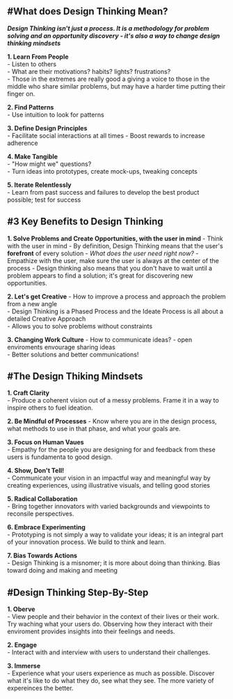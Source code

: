 #What does **Design Thinking** Mean?
---

***Design Thinking isn't just a process. It is a methodology for problem solving and an opportunity discovery - it's also a way to change design thinking mindsets***

  **1. Learn From People**  
      - Listen to others  
      - What are their motivations? habits? lights? frustrations?  
      - Those in the extremes are really good a giving a voice to those in the middle who share similar problems, but may have a harder time putting their finger on.  
  
  
  **2. Find Patterns**  
      -  Use intuition to look for patterns  
  
  
  **3. Define Design Principles**    
      -  Facilitate social interactions at all times
      -  Boost rewards to increase adherence
  
  
  **4. Make Tangible**    
      -  "How might we" questions?  
      -  Turn ideas into prototypes, create mock-ups, tweaking concepts  
  
  
  **5. Iterate Relentlessly**  
      - Learn from past success and failures to develop the best product possible; test for success  
    
#3 Key Benefits to Design Thinking
---
  **1. Solve Problems and Create Opportunities, with the user in mind**
      -  Think with the user in mind
      -  By definition, Design Thinking  means that the user's **forefront** of every solution
      -  *What does the user need right now?*
      -  Empathize with the user, make sure the user is always at the center of the process
      -  Design thinking also means that you don't have to wait until a problem appears to find a solution; it's great for discovering new opportunities.


  **2. Let's get Creative**
    - How to improve a process and approach the problem from a new angle  
    - Design Thinking is a Phased Process and the Ideate Process is all about a detailed Creative Approach  
    - Allows you to solve problems without constraints  


  **3. Changing Work Culture**
    - How to communicate ideas? - open enviroments envourage sharing ideas  
    - Better solutions and better communications!  

  
#The Design Thiking Mindsets
---
  **1. Craft Clarity**  
    - Produce a coherent vision out of a messy problems. Frame it in a way to inspire others to fuel ideation.  


  **2. Be Mindful of Processes** 
    - Know where you are in the design process, what methods to use in that phase, and what your goals are.  


  **3. Focus on Human Vaues**  
    - Empathy for the people you are designing for and feedback from these users is fundamenta to good design.  
  
  
  **4. Show, Don't Tell!**  
    - Communicate your vision in an impactful way and meaningful way by creating experiences, using illustrative visuals, and telling good stories  
  
  
  **5. Radical Collaboration**  
    - Bring together innovators with varied backgrounds and viewpoints to reconsile perspectives.  
  
  
  **6. Embrace Experimenting**   
    - Prototyping is not simply a way to validate your ideas; it is an integral part of your innovation process. We build to think and learn.  
  
  
  **7. Bias Towards Actions**  
    - Design Thinking is a misnomer; it is more about doing than thinking. Bias toward doing and making and meeting
  
#Design Thinking Step-By-Step  
---
  **1. Oberve**  
    - View people and their behavior in the context of their lives or their work. Try waching what your users do. Observing how they interact with their enviroment provides insights into their feelings and needs.      
  
  
  **2. Engage**  
    - Interact with and interview with users to understand their challenges.      
  
  
  **3. Immerse**  
    - Experience what your users experience as much as possible. Discover what it's like to do what they do, see what they see. The more variety of expereinces the better.   
